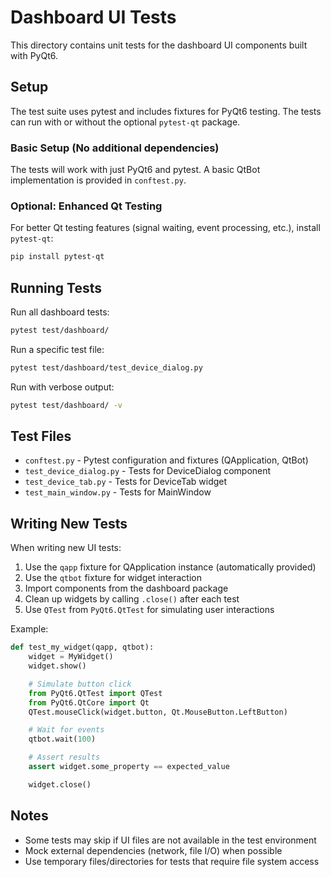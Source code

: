 # Dashboard UI Tests

This directory contains unit tests for the dashboard UI components built with PyQt6.

## Setup

The test suite uses pytest and includes fixtures for PyQt6 testing. The tests can run with or without the optional `pytest-qt` package.

### Basic Setup (No additional dependencies)

The tests will work with just PyQt6 and pytest. A basic QtBot implementation is provided in `conftest.py`.

### Optional: Enhanced Qt Testing

For better Qt testing features (signal waiting, event processing, etc.), install `pytest-qt`:

```bash
pip install pytest-qt
```

## Running Tests

Run all dashboard tests:
```bash
pytest test/dashboard/
```

Run a specific test file:
```bash
pytest test/dashboard/test_device_dialog.py
```

Run with verbose output:
```bash
pytest test/dashboard/ -v
```

## Test Files

- `conftest.py` - Pytest configuration and fixtures (QApplication, QtBot)
- `test_device_dialog.py` - Tests for DeviceDialog component
- `test_device_tab.py` - Tests for DeviceTab widget
- `test_main_window.py` - Tests for MainWindow

## Writing New Tests

When writing new UI tests:

1. Use the `qapp` fixture for QApplication instance (automatically provided)
2. Use the `qtbot` fixture for widget interaction
3. Import components from the dashboard package
4. Clean up widgets by calling `.close()` after each test
5. Use `QTest` from `PyQt6.QtTest` for simulating user interactions

Example:
```python
def test_my_widget(qapp, qtbot):
    widget = MyWidget()
    widget.show()

    # Simulate button click
    from PyQt6.QtTest import QTest
    from PyQt6.QtCore import Qt
    QTest.mouseClick(widget.button, Qt.MouseButton.LeftButton)

    # Wait for events
    qtbot.wait(100)

    # Assert results
    assert widget.some_property == expected_value

    widget.close()
```

## Notes

- Some tests may skip if UI files are not available in the test environment
- Mock external dependencies (network, file I/O) when possible
- Use temporary files/directories for tests that require file system access

